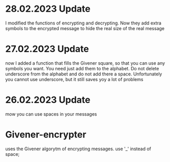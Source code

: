 # 28.02.2023 Update
I modified the functions of encrypting and decrypting. Now they add extra symbols to the encrypted message to
hide the real size of the real message

# 27.02.2023 Update
now I added a function that fills the Givener square, so that you can use any symbols you want.
You need just add them to the alphabet. Do not delete underscore from the alphabet and do not add there a space.
Unfortunately you cannot use underscore, but it still saves yoy a lot of problems

# 26.02.2023 Update
mow you can use spaces in your messages 

# Givener-encrypter
uses the Givener algorytm of encrypting messages.
use '_'  instead of space;
